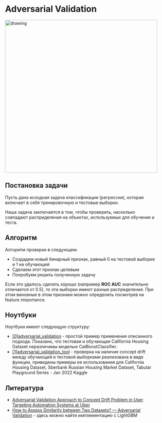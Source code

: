 # Adversarial Validation

<img src="https://user-images.githubusercontent.com/39204075/148427390-368bdb57-8374-4842-9528-12fa35288b8a.png" alt="drawing" width="500"/>

## Постановка задачи
Пусть дана исходная задача классификации (регрессии), которая включает в себя тренировочную и тестовые выборки. 

Наша задача заключается в том, чтобы проверить, 
насколько совпадают распределения на объектах, используемых для обучения и теста. 

## Алгоритм

Алгоритм проверки в следующем:
* Создадим новый бинарный признак, равный 0 на тестовой выборке и 1 на обучающей
* Сделаем этот признак целевым
* Попробуем решить полученную задачу

Если это удалось сделать хорошо (например __ROC AUC__ значительно отличается от 0.5), то эти выборки имеют разные распределения.
При этом виновные в этом признаки можно определить посмотрев на feature imiportance.

## Ноутбуки
Ноутбуки имеют следующую структуру:
* [\[0\]adversarial_validation](https://github.com/AlexGrunt/MLValidation/blob/main/adversarial_validation/%5B0%5Dadversarial_validation.ipynb) - простой пример применения описанного подхода. Показано, что тестовая и обучающая California Housing Dataset
неразличимы моделью CatBoostClassifier. 
* [\[1\]adversarial_validation_tool](https://github.com/AlexGrunt/MLValidation/blob/main/adversarial_validation/%5B1%5Dadversarial_validation_tool.ipynb) - проверка на наличие concept drift между обучающей и тестовой выборками реализована в виде функции, приведены примеры ее использования для California Housing Dataset, Sberbank Russian Housing Market Dataset, Tabular Playground Series - Jan 2022 Kaggle

## Литература

* [Adversarial Validation Approach to Concept Drift Problem in User Targeting Automation Systems at Uber](https://arxiv.org/pdf/2004.03045.pdf)
* [How to Assess Similarity between Two Datasets? — Adversarial Validation](https://towardsdatascience.com/how-to-assess-similarity-between-two-datasets-adversarial-validation-246710eba387) - здесь можно найти имплементацию с LightGBM
